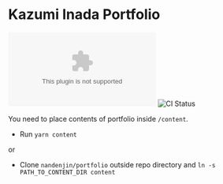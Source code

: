 # Kazumi Inada Portfolio

![Version](https://img.shields.io/github/package-json/v/nandenjin/nandenjin.com?style=flat-square)
![CI Status](https://img.shields.io/github/workflow/status/nandenjin/nandenjin.com/CI?style=flat-square)

You need to place contents of portfolio inside `/content`.

- Run `yarn content`

or

- Clone `nandenjin/portfolio` outside repo directory and `ln -s PATH_TO_CONTENT_DIR content`
